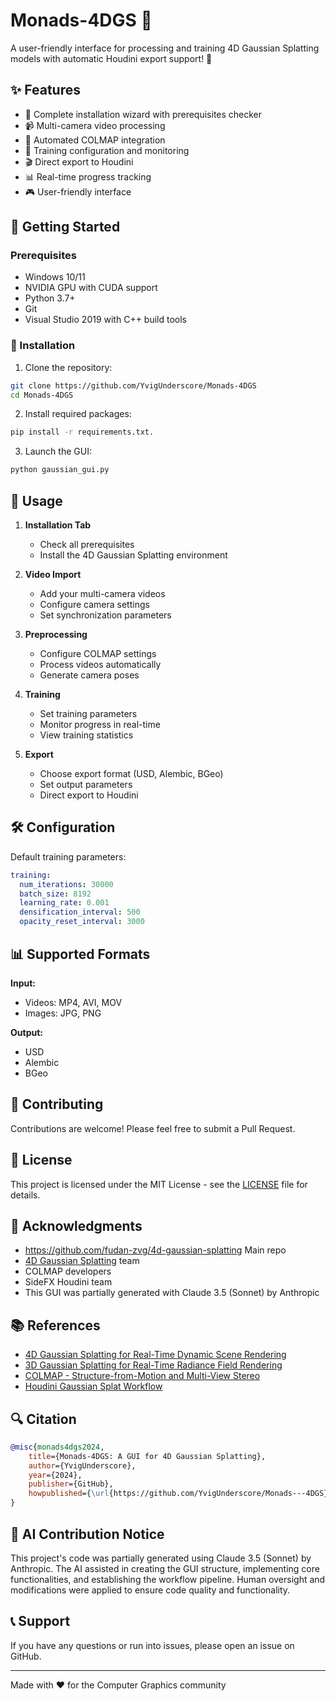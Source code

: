 # Monads-4DGS 🌟

A user-friendly interface for processing and training 4D Gaussian Splatting models with automatic Houdini export support! 🎨

## ✨ Features

- 🔧 Complete installation wizard with prerequisites checker
- 📹 Multi-camera video processing
- 🤖 Automated COLMAP integration
- 🎯 Training configuration and monitoring
- 🎬 Direct export to Houdini
- 📊 Real-time progress tracking
- 🎮 User-friendly interface

## 🚀 Getting Started

### Prerequisites

- Windows 10/11
- NVIDIA GPU with CUDA support
- Python 3.7+
- Git
- Visual Studio 2019 with C++ build tools

### 🔑 Installation

1. Clone the repository:
```bash
git clone https://github.com/YvigUnderscore/Monads-4DGS
cd Monads-4DGS
```

2. Install required packages:
```bash
pip install -r requirements.txt.
```

3. Launch the GUI:
```bash
python gaussian_gui.py
```

## 📝 Usage

1. **Installation Tab**
   - Check all prerequisites
   - Install the 4D Gaussian Splatting environment

2. **Video Import**
   - Add your multi-camera videos
   - Configure camera settings
   - Set synchronization parameters

3. **Preprocessing**
   - Configure COLMAP settings
   - Process videos automatically
   - Generate camera poses

4. **Training**
   - Set training parameters
   - Monitor progress in real-time
   - View training statistics

5. **Export**
   - Choose export format (USD, Alembic, BGeo)
   - Set output parameters
   - Direct export to Houdini

## 🛠️ Configuration

Default training parameters:
```yaml
training:
  num_iterations: 30000
  batch_size: 8192
  learning_rate: 0.001
  densification_interval: 500
  opacity_reset_interval: 3000
```

## 📊 Supported Formats

**Input:**
- Videos: MP4, AVI, MOV
- Images: JPG, PNG

**Output:**
- USD
- Alembic
- BGeo

## 🤝 Contributing

Contributions are welcome! Please feel free to submit a Pull Request.

## 📜 License

This project is licensed under the MIT License - see the [LICENSE](LICENSE) file for details.

## 🙏 Acknowledgments
- https://github.com/fudan-zvg/4d-gaussian-splatting Main repo
- [4D Gaussian Splatting](https://github.com/hustvl/4DGaussians) team
- COLMAP developers
- SideFX Houdini team
- This GUI was partially generated with Claude 3.5 (Sonnet) by Anthropic

## 📚 References

- [4D Gaussian Splatting for Real-Time Dynamic Scene Rendering](https://arxiv.org/abs/2310.08528)
- [3D Gaussian Splatting for Real-Time Radiance Field Rendering](https://repo-sam.inria.fr/fungraph/3d-gaussian-splatting/)
- [COLMAP - Structure-from-Motion and Multi-View Stereo](https://colmap.github.io/)
- [Houdini Gaussian Splat Workflow](https://www.sidefx.com/docs/houdini/nodes/sop/gaussiansplatting.html)

## 🔍 Citation

```bibtex
@misc{monads4dgs2024,
    title={Monads-4DGS: A GUI for 4D Gaussian Splatting},
    author={YvigUnderscore},
    year={2024},
    publisher={GitHub},
    howpublished={\url{https://github.com/YvigUnderscore/Monads---4DGS}}
}
```

## 🤖 AI Contribution Notice

This project's code was partially generated using Claude 3.5 (Sonnet) by Anthropic. The AI assisted in creating the GUI structure, implementing core functionalities, and establishing the workflow pipeline. Human oversight and modifications were applied to ensure code quality and functionality.

## 📞 Support

If you have any questions or run into issues, please open an issue on GitHub.

---
Made with ❤️ for the Computer Graphics community
